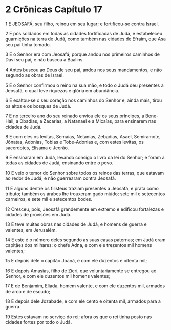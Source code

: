 # 2 Crônicas Capítulo 17

1	E JEOSAFÁ, seu filho, reinou em seu lugar; e fortificou-se contra Israel.

2	E pôs soldados em todas as cidades fortificadas de Judá, e estabeleceu guarnições na terra de Judá, como também nas cidades de Efraim, que Asa seu pai tinha tomado.

3	E o Senhor era com Jeosafá; porque andou nos primeiros caminhos de Davi seu pai, e não buscou a Baalins.

4	Antes buscou ao Deus de seu pai, andou nos seus mandamentos, e não segundo as obras de Israel.

5	E o Senhor confirmou o reino na sua mão, e todo o Judá deu presentes a Jeosafá, o qual teve riquezas e glória em abundância.

6	E exaltou-se o seu coração nos caminhos do Senhor e, ainda mais, tirou os altos e os bosques de Judá.

7	E no terceiro ano do seu reinado enviou ele os seus príncipes, a Bene-Hail, a Obadias, a Zacarias, a Natanael e a Micaías, para ensinarem nas cidades de Judá.

8	E com eles os levitas, Semaías, Netanias, Zebadias, Asael, Semiramote, Jônatas, Adonias, Tobias e Tobe-Adonias e, com estes levitas, os sacerdotes, Elisama e Jeorão.

9	E ensinaram em Judá, levando consigo o livro da lei do Senhor; e foram a todas as cidades de Judá, ensinando entre o povo.

10	E veio o temor do Senhor sobre todos os reinos das terras, que estavam ao redor de Judá, e não guerrearam contra Jeosafá.

11	E alguns dentre os filisteus traziam presentes a Jeosafá, e prata como tributo; também os árabes lhe trouxeram gado miúdo; sete mil e setecentos carneiros, e sete mil e setecentos bodes.

12	Cresceu, pois, Jeosafá grandemente em extremo e edificou fortalezas e cidades de provisões em Judá.

13	E teve muitas obras nas cidades de Judá, e homens de guerra e valentes, em Jerusalém.

14	E este é o número deles segundo as suas casas paternas; em Judá eram capitães dos milhares: o chefe Adna, e com ele trezentos mil homens valentes;

15	E depois dele o capitão Joanã, e com ele duzentos e oitenta mil;

16	E depois Amasias, filho de Zicri, que voluntariamente se entregou ao Senhor, e com ele duzentos mil homens valentes;

17	E de Benjamim, Eliada, homem valente, e com ele duzentos mil, armados de arco e de escudo;

18	E depois dele Jozabade, e com ele cento e oitenta mil, armados para a guerra.

19	Estes estavam no serviço do rei; afora os que o rei tinha posto nas cidades fortes por todo o Judá.

